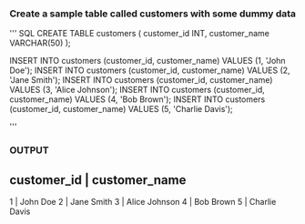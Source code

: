 ### Create a sample table called customers with some dummy data
'''
SQL
CREATE TABLE customers (
    customer_id INT,
    customer_name VARCHAR(50)
);

INSERT INTO customers (customer_id, customer_name) VALUES (1, 'John Doe');
INSERT INTO customers (customer_id, customer_name) VALUES (2, 'Jane Smith');
INSERT INTO customers (customer_id, customer_name) VALUES (3, 'Alice Johnson');
INSERT INTO customers (customer_id, customer_name) VALUES (4, 'Bob Brown');
INSERT INTO customers (customer_id, customer_name) VALUES (5, 'Charlie Davis');

'''

### OUTPUT
customer_id | customer_name
----------------------------
1           | John Doe
2           | Jane Smith
3           | Alice Johnson
4           | Bob Brown
5           | Charlie Davis
